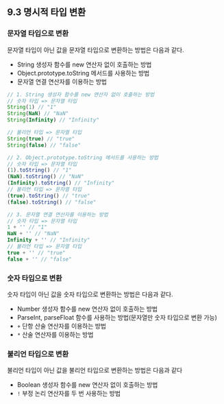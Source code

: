 ## 9.3 명시적 타입 변환

### 문자열 타입으로 변환

문자열 타입이 아닌 값을 문자열 타입으로 변환하는 방법은 다음과 같다.
- String 생성자 함수를 new 연산자 없이 호출하는 방법
- Object.prototype.toString 메서드를 사용하는 방법
- 문자열 연결 연산자를 이용하는 방법

```js
// 1. String 생성자 함수를 new 연산자 없이 호출하는 방법
// 숫자 타입 => 문자열 타입
String(1) // "1"
String(NaN) // "NaN"
String(Infinity) // "Infinity"

// 불리언 타입 => 문자열 타입
String(true) // "true"
String(false) // "false"

// 2. Object.prototype.toString 메서드를 사용하는 방법
// 숫자 타입 => 문자열 타입
(1).toString() // "1"
(NaN).toString() // "NaN"
(Infinity).toString() // "Infinity"
// 불리언 타입 => 문자열 타입
(true).toString() // "true"
(false).toString() // "false"

// 3. 문자열 연결 연산자를 이용하는 방법
// 숫자 타입 => 문자열 타입
1 + '' // "1"
NaN + '' // "NaN"
Infinity + '' // "Infinity"
// 불리언 타입 => 문자열 타입
true + '' // "true"
false + '' // "false"
```

### 숫자 타입으로 변환

숫자 타입이 아닌 값을 숫자 타입으로 변환하는 방법은 다음과 같다.

- Number 생성자 함수를 new 연산자 없이 호출하는 방법
- ParseInt, parseFloat 함수를 사용하는 방법(문자열만 숫자 타입으로 변환 가능)
- `+` 단항 산술 연산자를 이용하는 방법
- `*` 산술 연산자를 이용하는 방법

### 불리언 타입으로 변환

불리언 타입이 아닌 값을 불리언 타입으로 변환하는 방법은 다음과 같다

- Boolean 생성자 함수를 new 연산자 없이 호출하는 방법
- `!` 부정 논리 연산자를 두 번 사용하는 방법